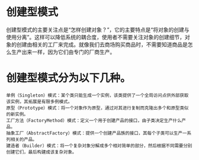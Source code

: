 # 创建型模式
创建型模式的主要关注点是“怎样创建对象？”，它的主要特点是“将对象的创建与使用分离”。这样可以降低系统的耦合度，使用者不需要关注对象的创建细节，对象的创建由相关的工厂来完成。就像我们去商场购买商品时，不需要知道商品是怎么生产出来一样，因为它们由专门的厂商生产。

# 创建型模式分为以下几种。
    单例（Singleton）模式：某个类只能生成一个实例，该类提供了一个全局访问点供外部获取该实例，其拓展是有限多例模式。
    原型（Prototype）模式：将一个对象作为原型，通过对其进行复制而克隆出多个和原型类似的新实例。
    工厂方法（FactoryMethod）模式：定义一个用于创建产品的接口，由子类决定生产什么产品。
    抽象工厂（AbstractFactory）模式：提供一个创建产品族的接口，其每个子类可以生产一系列相关的产品。
    建造者（Builder）模式：将一个复杂对象分解成多个相对简单的部分，然后根据不同需要分别创建它们，最后构建成该复杂对象。
